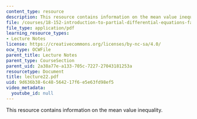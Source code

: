 ```yaml
---
content_type: resource
description: This resource contains information on the mean value inequality.
file: /courses/18-152-introduction-to-partial-differential-equations-fall-2005/9d636b386c48564217f6e5e63fd98ef5_lecture22.pdf
file_type: application/pdf
learning_resource_types:
- Lecture Notes
license: https://creativecommons.org/licenses/by-nc-sa/4.0/
ocw_type: OCWFile
parent_title: Lecture Notes
parent_type: CourseSection
parent_uid: 2a38a77e-a133-705c-7227-27043181253a
resourcetype: Document
title: lecture22.pdf
uid: 9d636b38-6c48-5642-17f6-e5e63fd98ef5
video_metadata:
  youtube_id: null
---
```

This resource contains information on the mean value inequality.